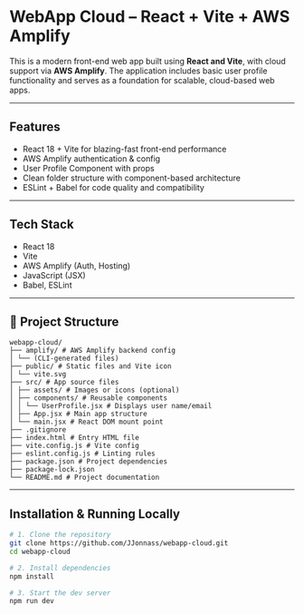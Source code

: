 # WebApp Cloud – React + Vite + AWS Amplify

This is a modern front-end web app built using **React and Vite**, with cloud support via **AWS Amplify**. The application includes basic user profile functionality and serves as a foundation for scalable, cloud-based web apps.

---

## Features

- React 18 + Vite for blazing-fast front-end performance
- AWS Amplify authentication & config
- User Profile Component with props
- Clean folder structure with component-based architecture
- ESLint + Babel for code quality and compatibility

---

## Tech Stack

- React 18
- Vite
- AWS Amplify (Auth, Hosting)
- JavaScript (JSX)
- Babel, ESLint

---

## 🧱 Project Structure
```
webapp-cloud/
├── amplify/ # AWS Amplify backend config
│ └── (CLI-generated files)
├── public/ # Static files and Vite icon
│ └── vite.svg
├── src/ # App source files
│ ├── assets/ # Images or icons (optional)
│ ├── components/ # Reusable components
│ │ └── UserProfile.jsx # Displays user name/email
│ ├── App.jsx # Main app structure
│ └── main.jsx # React DOM mount point
├── .gitignore
├── index.html # Entry HTML file
├── vite.config.js # Vite config
├── eslint.config.js # Linting rules
├── package.json # Project dependencies
├── package-lock.json
└── README.md # Project documentation
```

---

## Installation & Running Locally

```bash
# 1. Clone the repository
git clone https://github.com/JJonnass/webapp-cloud.git
cd webapp-cloud

# 2. Install dependencies
npm install

# 3. Start the dev server
npm run dev
